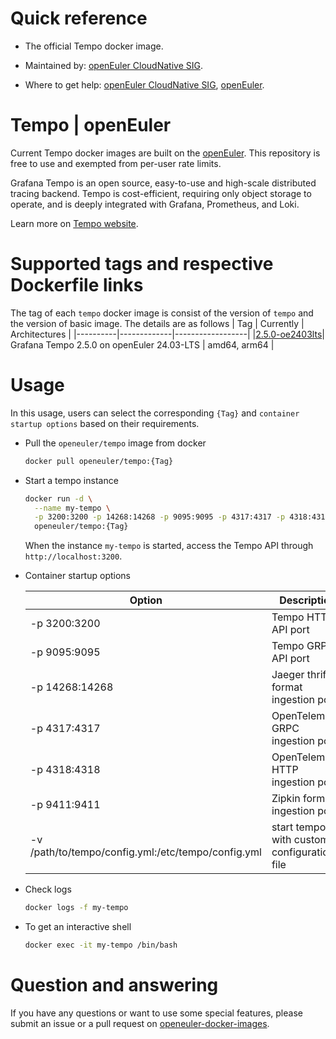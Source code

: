 # Quick reference

- The official Tempo docker image.

- Maintained by: [openEuler CloudNative SIG](https://gitee.com/openeuler/cloudnative).

- Where to get help: [openEuler CloudNative SIG](https://gitee.com/openeuler/cloudnative), [openEuler](https://gitee.com/openeuler/community).

# Tempo | openEuler
Current Tempo docker images are built on the [openEuler](https://repo.openeuler.org/). This repository is free to use and exempted from per-user rate limits.

Grafana Tempo is an open source, easy-to-use and high-scale distributed tracing backend. Tempo is cost-efficient, requiring only object storage to operate, and is deeply integrated with Grafana, Prometheus, and Loki.

Learn more on [Tempo website](https://grafana.com/oss/tempo/).

# Supported tags and respective Dockerfile links
The tag of each `tempo` docker image is consist of the version of `tempo` and the version of basic image. The details are as follows
|    Tag   |  Currently  |   Architectures  |
|----------|-------------|------------------|
|[2.5.0-oe2403lts](https://gitee.com/openeuler/openeuler-docker-images/blob/master/Cloud/tempo/2.5.0/24.03-lts/Dockerfile)| Grafana Tempo 2.5.0 on openEuler 24.03-LTS | amd64, arm64 |

# Usage
In this usage, users can select the corresponding `{Tag}` and `container startup options` based on their requirements.

- Pull the `openeuler/tempo` image from docker

	```bash
	docker pull openeuler/tempo:{Tag}
	```

- Start a tempo instance

	```bash
	docker run -d \
      --name my-tempo \
      -p 3200:3200 -p 14268:14268 -p 9095:9095 -p 4317:4317 -p 4318:4318 -p 9411:9411 \
      openeuler/tempo:{Tag}
	```
	When the instance `my-tempo` is started, access the Tempo API through `http://localhost:3200`.

- Container startup options

	| Option | Description |
	|--------|-------------|
	| -p 3200:3200 | Tempo HTTP API port |
    | -p 9095:9095 | Tempo GRPC API port |
    | -p 14268:14268 | Jaeger thrift format ingestion port |
    | -p 4317:4317	 | OpenTelemetry GRPC ingestion port   |  
    | -p 4318:4318	 | OpenTelemetry HTTP ingestion port |
    | -p 9411:9411	 | Zipkin format ingestion port      |
    | -v /path/to/tempo/config.yml:/etc/tempo/config.yml | start tempo with customed configuration file |

- Check logs

	```bash
	docker logs -f my-tempo
	```

- To get an interactive shell

	```bash
	docker exec -it my-tempo /bin/bash
	```
	
# Question and answering
If you have any questions or want to use some special features, please submit an issue or a pull request on [openeuler-docker-images](https://gitee.com/openeuler/openeuler-docker-images).